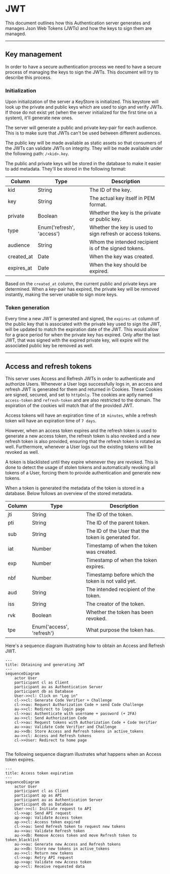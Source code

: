 # JWT

This document outlines how this Authentication server generates and manages Json Web Tokens (JWTs) and how the keys to sign them are managed.

---

## Key management

In order to have a secure authentication process we need to have a secure process of managing the keys to sign the JWTs. This document will try to describe this process.

### Initialization

Upon initialization of the server a KeyStore is initialized. This keystore will look up the private and public keys which are used to sign and verify JWTs. If those do not exist yet (when the server initialized for the first time on a system), it'll generate new ones.

The server will generate a public and private key-pair for each audience. This is to make sure that JWTs can't be used between different audiences.

The public key will be made available as static assets so that consumers of the JWTs can validate JWTs on integrity. They will be made available under the following path: `/<kid>.key`.

The public and private keys will be stored in the database to make it easier to add metadata. They'll be stored in the following format:

| Column     | Type                      | Description                                               |
|------------|---------------------------|-----------------------------------------------------------|
| kid        | String                    | The ID of the key.                                        |
| key        | String                    | The actual key itself in PEM format.                      |
| private    | Boolean                   | Whether the key is the private or public key.             |
| type       | Enum('refresh', 'access') | Whether the key is used to sign refresh or access tokens. |
| audience   | String                    | Whom the intended recipient is of the signed tokens.      |
| created_at | Date                      | When the key was created.                                 |
| expires_at | Date                      | When the key should be expired.                           |

Based on the `created_at` column, the current public and private keys are determined. When a key-pair has expired, the private key will be removed instantly, making the server unable to sign more keys.

### Token generation

Every time a new JWT is generated and signed, the `expires-at` column of the public key that is associated with the private key used to sign the JWT, will be updated to match the expiration date of the JWT. This would allow for a grace period for when the private key has expired. Only after the last JWT, that was signed with the expired private key, will expire will the associated public key be removed as well.

---

## Access and refresh tokens

This server uses Access and Refresh JWTs in order to authenticate and authorize Users. Whenever a User logs successfully logs in, an access and refresh JWT is generated for them and returned in Cookies. These Cookies are signed, secured, and set to `httpOnly`. The cookies are aptly named `access-token` and `refresh-token` and are also restricted to the domain. The expiration of the cookies will match that of the provided JWT.

Access tokens will have an expiration time of `10 minutes`, while a refresh token will have an expiration time of `7 days`.

However, when an access token expires and the refresh token is used to generate a new access token, the refresh token is also revoked and a new refresh token is also provided, ensuring that the refresh token is rotated as well. Furthermore, whenever a User logs out the existing tokens will be revoked as well.

A token is blacklisted until they expire whenever they are revoked. This is done to detect the usage of stolen tokens and automatically revoking all tokens of a User, forcing them to provide authentication and generate new tokens.

When a token is generated the metadata of the token is stored in a database. Below follows an overview of the stored metadata.

| Column | Type                      | Description                                         |
|--------|---------------------------|-----------------------------------------------------|
| jti    | String                    | The ID of the token.                                |
| pti    | String                    | The ID of the parent token.                         |
| sub    | String                    | The ID of the User that the token is generated for. |
| iat    | Number                    | Timestamp of when the token was created.            |
| exp    | Number                    | Timestamp of when the token expires.                |
| nbf    | Number                    | Timestamp before which the token is not valid yet.  |
| aud    | String                    | The intended recipient of the token.                |
| iss    | String                    | The creator of the token.                           |
| rvk    | Boolean                   | Whether the token has been revoked.                 |
| tpe    | Enum('access', 'refresh') | What purpose the token has.                         |

Here's a sequence diagram illustrating how to obtain an Access and Refresh JWT. 

```mermaid
---
title: Obtaining and generating JWT
---
sequenceDiagram
    actor User
    participant cl as Client
    participant au as Authentication Server
    participant db as Database
    User->>cl: Click on "Log in"
    cl->>cl: Generate Code Verifier + Challenge
    cl->>au: Request Authorization Code + send Code Challenge
    au->>cl: Redirect to login page
    cl->>au: Authenticate with username + password (+ 2FA)
    au->>cl: Send Authorization Code
    cl->>au: Request tokens with Authorization Code + Code Verifier
    au->>au: Validate Code Verifier and Challenge
    au->>db: Store Access and Refresh tokens in active_tokens
    au->>cl: Access and Refresh tokens
    cl->>User: Redirect to home page
    
```

The following sequence diagram illustrates what happens when an Access token expires.

```mermaid
---
title: Access token expiration
---
sequenceDiagram
    actor User
    participant cl as Client
    participant ap as API
    participant au as Authentication Server
    participant db as Database
    User->>cl: Initiate request to API
    cl->>ap: Send API request
    ap->>ap: Validate Access token
    ap->>cl: Access token expired
    cl->>au: Send Refresh token to request new tokens
    au->>au: Validate Refresh token
    au->>db: Remove Access token and move Refresh token to token_blacklist
    au->>au: Generate new Access and Refresh tokens
    au->>db: Store new tokens in active_tokens
    au->>cl: Return new tokens
    cl->>ap: Retry API request
    ap->>ap: Validate new Access token
    ap->>cl: Receive requested data
```
